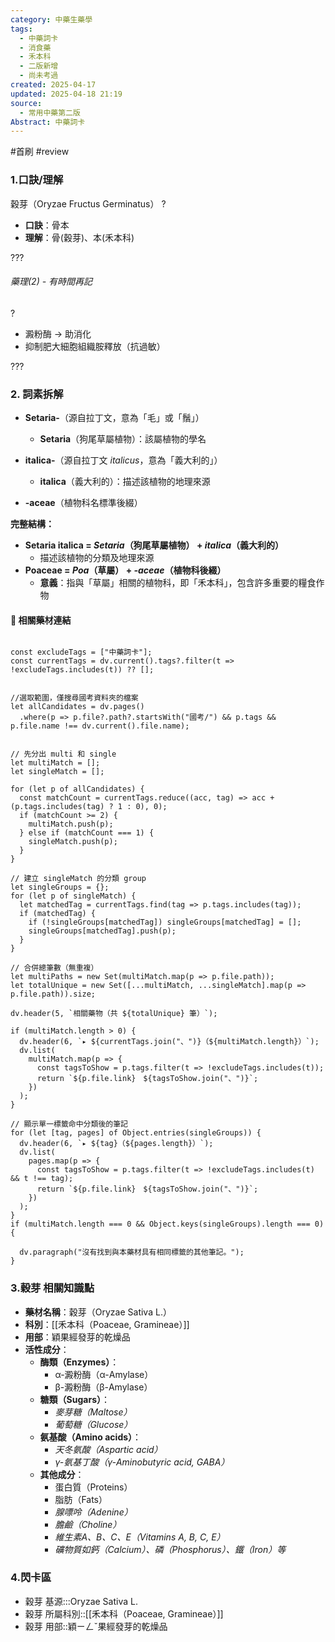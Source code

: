 ```yaml
---
category: 中藥生藥學
tags:
  - 中藥詞卡
  - 消食藥
  - 禾本科
  - 二版新增
  - 尚未考過
created: 2025-04-17
updated: 2025-04-18 21:19
source:
  - 常用中藥第二版
Abstract: 中藥詞卡
---
```


#首刷 #review

### 1.口訣/理解
穀芽（Oryzae Fructus Germinatus）
?
- **口訣**：骨本
- **理解**：骨(穀芽)、本(禾本科)
> 
	

???

###### 藥理(2) - 有時間再記
?
- 澱粉酶 → 助消化  
- 抑制肥大細胞組織胺釋放（抗過敏）

???




### 2. 詞素拆解

- **Setaria-**（源自拉丁文，意為「毛」或「鬚」）
  - **Setaria**（狗尾草屬植物）：該屬植物的學名

- **italica-**（源自拉丁文 *italicus*，意為「義大利的」）
  - **italica**（義大利的）：描述該植物的地理來源

- **-aceae**（植物科名標準後綴）

**完整結構：**

- **Setaria italica = *Setaria*（狗尾草屬植物） + *italica*（義大利的）**
  - 描述該植物的分類及地理來源
- **Poaceae = *Poa*（草屬） + *-aceae*（植物科後綴）**
  - **意義**：指與「草屬」相關的植物科，即「禾本科」，包含許多重要的糧食作物



#### 📌 相關藥材連結

```dataviewjs

const excludeTags = ["中藥詞卡"];
const currentTags = dv.current().tags?.filter(t => !excludeTags.includes(t)) ?? [];


//選取範圍，僅搜尋國考資料夾的檔案
let allCandidates = dv.pages()
  .where(p => p.file?.path?.startsWith("國考/") && p.tags && p.file.name !== dv.current().file.name);


// 先分出 multi 和 single
let multiMatch = [];
let singleMatch = [];

for (let p of allCandidates) {
  const matchCount = currentTags.reduce((acc, tag) => acc + (p.tags.includes(tag) ? 1 : 0), 0);
  if (matchCount >= 2) {
    multiMatch.push(p);
  } else if (matchCount === 1) {
    singleMatch.push(p);
  }
}

// 建立 singleMatch 的分類 group
let singleGroups = {};
for (let p of singleMatch) {
  let matchedTag = currentTags.find(tag => p.tags.includes(tag));
  if (matchedTag) {
    if (!singleGroups[matchedTag]) singleGroups[matchedTag] = [];
    singleGroups[matchedTag].push(p);
  }
}

// 合併總筆數（無重複）
let multiPaths = new Set(multiMatch.map(p => p.file.path));
let totalUnique = new Set([...multiMatch, ...singleMatch].map(p => p.file.path)).size;

dv.header(5, `相關藥物（共 ${totalUnique} 筆）`);

if (multiMatch.length > 0) {
  dv.header(6, `▸ ${currentTags.join("、")}（${multiMatch.length}）`);
  dv.list(
    multiMatch.map(p => {
      const tagsToShow = p.tags.filter(t => !excludeTags.includes(t));
      return `${p.file.link}　${tagsToShow.join("、")}`;
    })
  );
}

// 顯示單一標籤命中分類後的筆記
for (let [tag, pages] of Object.entries(singleGroups)) {
  dv.header(6, `▸ ${tag}（${pages.length}）`);
  dv.list(
    pages.map(p => {
      const tagsToShow = p.tags.filter(t => !excludeTags.includes(t) && t !== tag);
      return `${p.file.link}　${tagsToShow.join("、")}`;
    })
  );
}
if (multiMatch.length === 0 && Object.keys(singleGroups).length === 0) {

  dv.paragraph("沒有找到與本藥材具有相同標籤的其他筆記。");
}
````

### 3.穀芽 相關知識點
- **藥材名稱**：穀芽（Oryzae Sativa L.）
- **科別**：[[禾本科（Poaceae, Gramineae）]]
- **用部**：穎果經發芽的乾燥品
- **活性成分**：
  - **酶類（Enzymes）**：
    - α-澱粉酶（α-Amylase）
    - β-澱粉酶（β-Amylase）
  - **糖類（Sugars）**：
    - *麥芽糖（Maltose）*
    - *葡萄糖（Glucose）*
  - **氨基酸（Amino acids）**：
    - *天冬氨酸（Aspartic acid）*
    - *γ-氨基丁酸（γ-Aminobutyric acid, GABA）*
  - **其他成分**：
    - 蛋白質（Proteins）
    - 脂肪（Fats）
    - *腺嘌呤（Adenine）*
    - *膽鹼（Choline）*
    - *維生素A、B、C、E（Vitamins A, B, C, E）*
    - *礦物質如鈣（Calcium）、磷（Phosphorus）、鐵（Iron）等*


### 4.閃卡區

- 穀芽 基源:::Oryzae Sativa L.
- 穀芽 所屬科別::[[禾本科（Poaceae, Gramineae）]]
- 穀芽 用部::穎ㄧㄥˇ果經發芽的乾燥品


